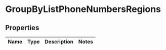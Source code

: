 
# GroupByListPhoneNumbersRegions

## Properties
Name | Type | Description | Notes
------------ | ------------- | ------------- | -------------



